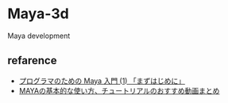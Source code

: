 # Maya-3d
Maya development

## refarence
- [プログラマのための Maya 入門 (1) 「まずはじめに」](http://graphics.hatenablog.com/entry/2013/05/25/235234)
- [MAYAの基本的な使い方、チュートリアルのおすすめ動画まとめ](http://www.arintoko.com/entry/maya-tutorial)